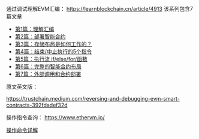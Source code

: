 通过调试理解EVM汇编：
 https://learnblockchain.cn/article/4913
 该系列包含7篇文章

 - [第1篇：理解汇编](https://learnblockchain.cn/article/4913)
- [第2篇：部署智能合约](https://learnblockchain.cn/article/4927)
- [第3篇：存储布局是如何工作的？](https://learnblockchain.cn/article/4943)
- [第4篇：结束/中止执行的5个指令](https://learnblockchain.cn/article/4965)
- [第5篇：执行流 if/else/for/函数](https://medium.com/@TrustChain/reversing-and-debugging-evm-the-execution-flow-part-5-2ffc97ef0b77)
- [第6篇：完整的智能合约布局](https://medium.com/@TrustChain/reversing-and-debugging-part-6-full-smart-contract-layout-f236c3121bd1)
- [第7篇：外部调用和合约部署](https://medium.com/@TrustChain/reversing-and-debugging-theevm-part-7-2a20a44a555e)

 原文英文版：

https://trustchain.medium.com/reversing-and-debugging-evm-smart-contracts-392fdadef32d

操作指令查询：
    https://www.ethervm.io/

[操作命令详解](./docs/opcodes.md)

